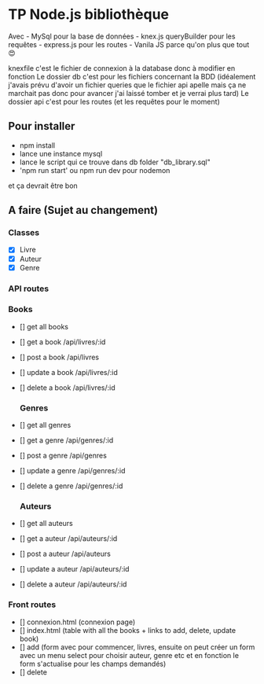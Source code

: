 # TP Node.js bibliothèque
  Avec
    - MySql pour la base de données
    - knex.js queryBuilder pour les requêtes
    - express.js pour les routes
    - Vanila JS parce qu'on plus que tout 😍


knexfile c'est le fichier de connexion à la database donc à modifier en fonction
Le dossier db c'est pour les fichiers concernant la BDD
  (idéalement j'avais prévu d'avoir un fichier queries que le fichier api apelle mais ça ne marchait pas donc pour avancer j'ai laissé tomber et je verrai plus tard)
Le dossier api c'est pour les routes (et les requêtes pour le moment)

## Pour installer

- npm install
- lance une instance mysql
- lance le script qui ce trouve dans db folder "db_library.sql"
- 'npm run start' ou npm run dev pour nodemon

et ça devrait être bon

## A faire (Sujet au changement)

### Classes

- [x] Livre
- [x] Auteur
- [x] Genre

### API routes

  ### Books
- [] get all books
- [] get a book /api/livres/:id
- [] post a book /api/livres
- [] update a book /api/livres/:id
- [] delete a book /api/livres/:id

  ### Genres
- [] get all genres
- [] get a genre /api/genres/:id
- [] post a genre /api/genres
- [] update a genre /api/genres/:id
- [] delete a genre /api/genres/:id

  ### Auteurs
- [] get all auteurs
- [] get a auteur /api/auteurs/:id
- [] post a auteur /api/auteurs
- [] update a auteur /api/auteurs/:id
- [] delete a auteur /api/auteurs/:id

### Front routes

- [] connexion.html (connexion page)
- [] index.html (table with all the books + links to add, delete, update book)
- [] add (form avec pour commencer, livres, ensuite on peut créer un form avec un menu select pour choisir auteur, genre etc et en fonction le form s'actualise pour les champs demandés)
- [] delete